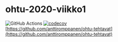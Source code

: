 # ohtu-2020-viikko1
![GitHub Actions](https://github.com/anttiromppanen/ohtu-2020-viikko1/workflows/Java%20CI%20with%20Gradle/badge.svg)
[![codecov](https://codecov.io/gh/anttiromppanen/ohtu-2020-viikko1/branch/main/graph/badge.svg?token=NVC6087P8H)](https://codecov.io/gh/anttiromppanen/ohtu-2020-viikko1) \
[https://github.com/anttiromppanen/ohtu-tehtavat](https://github.com/anttiromppanen/ohtu-tehtavat)
